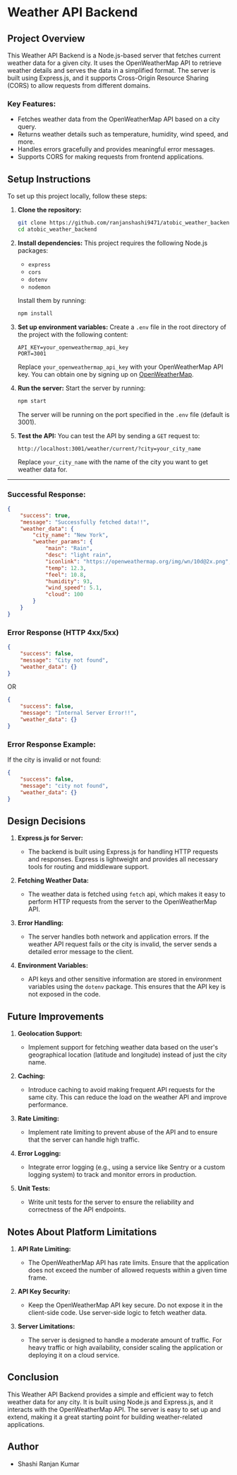 # Weather API Backend

## Project Overview

This Weather API Backend is a Node.js-based server that fetches current weather data for a given city. It uses the OpenWeatherMap API to retrieve weather details and serves the data in a simplified format. The server is built using Express.js, and it supports Cross-Origin Resource Sharing (CORS) to allow requests from different domains.

### Key Features:

- Fetches weather data from the OpenWeatherMap API based on a city query.
- Returns weather details such as temperature, humidity, wind speed, and more.
- Handles errors gracefully and provides meaningful error messages.
- Supports CORS for making requests from frontend applications.

## Setup Instructions

To set up this project locally, follow these steps:

1. **Clone the repository:**

   ```bash
   git clone https://github.com/ranjanshashi9471/atobic_weather_backend.git
   cd atobic_weather_backend
   ```

2. **Install dependencies:**
   This project requires the following Node.js packages:

   - `express`
   - `cors`
   - `dotenv`
   - `nodemon`

   Install them by running:

   ```bash
   npm install
   ```

3. **Set up environment variables:**
   Create a `.env` file in the root directory of the project with the following content:

   ```env
   API_KEY=your_openweathermap_api_key
   PORT=3001
   ```

   Replace `your_openweathermap_api_key` with your OpenWeatherMap API key. You can obtain one by signing up on [OpenWeatherMap](https://openweathermap.org/).

4. **Run the server:**
   Start the server by running:

   ```bash
   npm start
   ```

   The server will be running on the port specified in the `.env` file (default is 3001).

5. **Test the API:**
   You can test the API by sending a `GET` request to:
   ```
   http://localhost:3001/weather/current/?city=your_city_name
   ```
   Replace `your_city_name` with the name of the city you want to get weather data for.

---

### Successful Response:

```json
{
	"success": true,
	"message": "Successfully fetched data!!",
	"weather_data": {
		"city_name": "New York",
		"weather_params": {
			"main": "Rain",
			"desc": "light rain",
			"iconlink": "https://openweathermap.org/img/wn/10d@2x.png",
			"temp": 12.3,
			"feel": 10.8,
			"humidity": 93,
			"wind_speed": 5.1,
			"cloud": 100
		}
	}
}
```

### Error Response (HTTP 4xx/5xx)

```json
{
	"success": false,
	"message": "City not found",
	"weather_data": {}
}
```

OR

```json
{
	"success": false,
	"message": "Internal Server Error!!",
	"weather_data": {}
}
```

### Error Response Example:

If the city is invalid or not found:

```json
{
	"success": false,
	"message": "city not found",
	"weather_data": {}
}
```

## Design Decisions

1. **Express.js for Server:**

   - The backend is built using Express.js for handling HTTP requests and responses. Express is lightweight and provides all necessary tools for routing and middleware support.

2. **Fetching Weather Data:**

   - The weather data is fetched using `fetch` api, which makes it easy to perform HTTP requests from the server to the OpenWeatherMap API.

3. **Error Handling:**

   - The server handles both network and application errors. If the weather API request fails or the city is invalid, the server sends a detailed error message to the client.

4. **Environment Variables:**
   - API keys and other sensitive information are stored in environment variables using the `dotenv` package. This ensures that the API key is not exposed in the code.

## Future Improvements

1. **Geolocation Support:**

   - Implement support for fetching weather data based on the user's geographical location (latitude and longitude) instead of just the city name.

2. **Caching:**

   - Introduce caching to avoid making frequent API requests for the same city. This can reduce the load on the weather API and improve performance.

3. **Rate Limiting:**

   - Implement rate limiting to prevent abuse of the API and to ensure that the server can handle high traffic.

4. **Error Logging:**

   - Integrate error logging (e.g., using a service like Sentry or a custom logging system) to track and monitor errors in production.

5. **Unit Tests:**
   - Write unit tests for the server to ensure the reliability and correctness of the API endpoints.

## Notes About Platform Limitations

1. **API Rate Limiting:**

   - The OpenWeatherMap API has rate limits. Ensure that the application does not exceed the number of allowed requests within a given time frame.

2. **API Key Security:**

   - Keep the OpenWeatherMap API key secure. Do not expose it in the client-side code. Use server-side logic to fetch weather data.

3. **Server Limitations:**
   - The server is designed to handle a moderate amount of traffic. For heavy traffic or high availability, consider scaling the application or deploying it on a cloud service.

## Conclusion

This Weather API Backend provides a simple and efficient way to fetch weather data for any city. It is built using Node.js and Express.js, and it interacts with the OpenWeatherMap API. The server is easy to set up and extend, making it a great starting point for building weather-related applications.

## Author

- Shashi Ranjan Kumar
